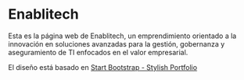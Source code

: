 # Enablitech

Esta es la página web de Enablitech, un emprendimiento orientado a la innovación en soluciones avanzadas para la gestión, gobernanza y aseguramiento de TI enfocados en el valor empresarial.

El diseño está basado en [Start Bootstrap - Stylish Portfolio](https://startbootstrap.com/template-overviews/stylish-portfolio/)
